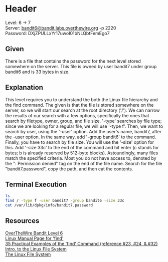 # Header
Level: 6 -> 7 <br />
Server: bandit6@bandit.labs.overthewire.org -p 2220 <br />
Password: DXjZPULLxYr17uwoI01bNLQbtFemEgo7 <br />

## Given
There is a file that contains the password for the next level stored somewhere on the server. This file is owned by user bandit7 under group bandit6 and is 33 bytes in size.

## Explanation
This level requires you to understand the both the Linux file hierarchy and the find command. The given is that the file is stored somewhere on the server, so we will start our search at the root directory ('/'). We can narrow the results of our search with a few options, specifically the ones that search by filetype, owner, group, and file size. '-type' searches by file type; since we are looking for a regular file, we will use '-type f'. Then, we want to search by user, using the '-user' option. Add the user's name, bandit7, after the -user option. In the same way, add '-group bandit6' to the command. Finally, you have to search by file size. You will use the '-size' option for this. Add '-size 33c' to the end of the command and hit enter (c stands for bytes; b is already reserved by 512-byte blocks). Astoundingly, many files match the specified criteria. Most you do not have access to, denoted by the ": Permission denied" tag on the end of the file name. Search for the file "bandit7.password", copy the path, and then cat the contents.

## Terminal Execution
```bash
ls
find / -type f -user bandit7 -group bandit6 -size 33c
cat /var/lib/dpkg/info/bandit7.password
```

## Resources
[OverTheWire Bandit Level 6](https://overthewire.org/wargames/bandit/bandit7.html) <br />
[Linux Manual Page for 'find'](https://man7.org/linux/man-pages/man1/find.1.html) <br />
[35 Practical Examples of the 'find' Command (reference #23, #24, & #32)](https://www.tecmint.com/35-practical-examples-of-linux-find-command/) <br />
[Intro. to the Linux File System](https://www.youtube.com/watch?v=HIXzJ3Rz9po) <br />
[The Linux File System](https://opensource.com/life/16/10/introduction-linux-filesystems) <br />
